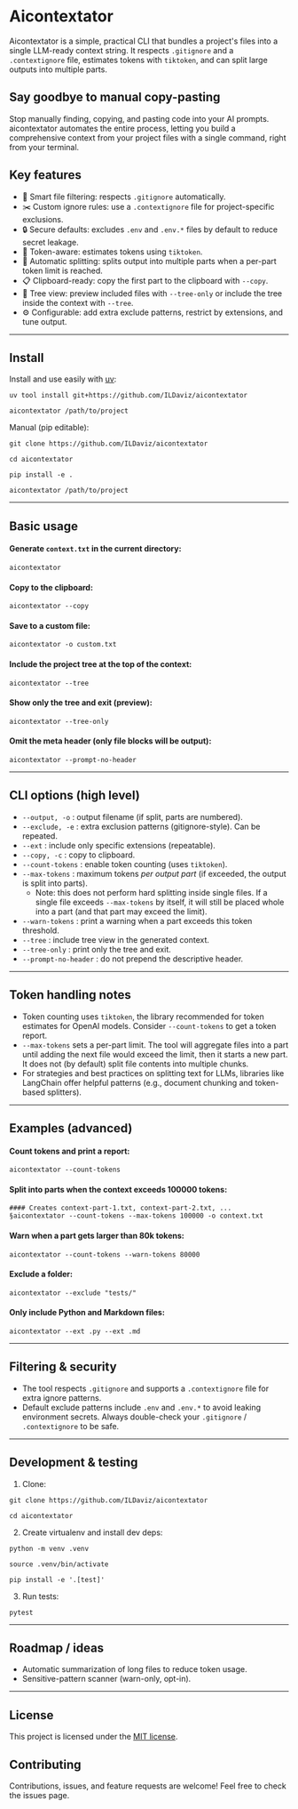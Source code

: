 Aicontextator
=============

Aicontextator is a simple, practical CLI that bundles a project's files into a single LLM-ready context string. It respects `.gitignore` and a `.contextignore` file, estimates tokens with `tiktoken`, and can split large outputs into multiple parts.

## Say goodbye to manual copy-pasting
Stop manually finding, copying, and pasting code into your AI prompts. aicontextator automates the entire process, letting you build a comprehensive context from your project files with a single command, right from your terminal.

Key features
------------

*   🧠 Smart file filtering: respects `.gitignore` automatically.
*   ✂️ Custom ignore rules: use a `.contextignore` file for project-specific exclusions.
*   🔒 Secure defaults: excludes `.env` and `.env.*` files by default to reduce secret leakage.
*   🤖 Token-aware: estimates tokens using `tiktoken`.
*   🧩 Automatic splitting: splits output into multiple parts when a per-part token limit is reached.
*   📋 Clipboard-ready: copy the first part to the clipboard with `--copy`.
*   🌲 Tree view: preview included files with `--tree-only` or include the tree inside the context with `--tree`.
*   ⚙️ Configurable: add extra exclude patterns, restrict by extensions, and tune output.

* * *

Install
-------

Install and use easily with [uv](https://docs.astral.sh/uv/):
```
uv tool install git+https://github.com/ILDaviz/aicontextator
```
```
aicontextator /path/to/project
```
Manual (pip editable):
```
git clone https://github.com/ILDaviz/aicontextator
```
```
cd aicontextator
```
```
pip install -e .
```
```
aicontextator /path/to/project
```
* * *

Basic usage
-----------

#### Generate `context.txt` in the current directory:
```
aicontextator
```

#### Copy to the clipboard:
```
aicontextator --copy
```

#### Save to a custom file:
```
aicontextator -o custom.txt
```

#### Include the project tree at the top of the context:
```
aicontextator --tree
```

#### Show only the tree and exit (preview):
```
aicontextator --tree-only
```

#### Omit the meta header (only file blocks will be output):
```
aicontextator --prompt-no-header
```
* * *

CLI options (high level)
------------------------

*   `--output, -o` : output filename (if split, parts are numbered).
*   `--exclude, -e` : extra exclusion patterns (gitignore-style). Can be repeated.
*   `--ext` : include only specific extensions (repeatable).
*   `--copy, -c` : copy to clipboard.
*   `--count-tokens` : enable token counting (uses `tiktoken`).
*   `--max-tokens` : maximum tokens _per output part_ (if exceeded, the output is split into parts).
    *   Note: this does not perform hard splitting inside single files. If a single file exceeds `--max-tokens` by itself, it will still be placed whole into a part (and that part may exceed the limit).
*   `--warn-tokens` : print a warning when a part exceeds this token threshold.
*   `--tree` : include tree view in the generated context.
*   `--tree-only` : print only the tree and exit.
*   `--prompt-no-header` : do not prepend the descriptive header.

* * *

Token handling notes
--------------------

*   Token counting uses `tiktoken`, the library recommended for token estimates for OpenAI models. Consider `--count-tokens` to get a token report.
*   `--max-tokens` sets a per-part limit. The tool will aggregate files into a part until adding the next file would exceed the limit, then it starts a new part. It does not (by default) split file contents into multiple chunks.
*   For strategies and best practices on splitting text for LLMs, libraries like LangChain offer helpful patterns (e.g., document chunking and token-based splitters).

* * *

Examples (advanced)
-------------------
#### Count tokens and print a report:
```
aicontextator --count-tokens
```
#### Split into parts when the context exceeds 100000 tokens:
```
#### Creates context-part-1.txt, context-part-2.txt, ...
§aicontextator --count-tokens --max-tokens 100000 -o context.txt
```
#### Warn when a part gets larger than 80k tokens:
```
aicontextator --count-tokens --warn-tokens 80000
```
#### Exclude a folder:
```
aicontextator --exclude "tests/"
```
#### Only include Python and Markdown files:
```
aicontextator --ext .py --ext .md
```
* * *

Filtering & security
--------------------

*   The tool respects `.gitignore` and supports a `.contextignore` file for extra ignore patterns.
*   Default exclude patterns include `.env` and `.env.*` to avoid leaking environment secrets. Always double-check your `.gitignore` / `.contextignore` to be safe.


* * *

Development & testing
---------------------

1.  Clone:

```
git clone https://github.com/ILDaviz/aicontextator
```
```
cd aicontextator
```

2.  Create virtualenv and install dev deps:

```
python -m venv .venv
```
```
source .venv/bin/activate
```
```
pip install -e '.[test]'
```

3.  Run tests:

```
pytest
```

* * *

Roadmap / ideas
---------------

*   Automatic summarization of long files to reduce token usage.
*   Sensitive-pattern scanner (warn-only, opt-in).

* * *

License
-------

This project is licensed under the [MIT license](https://opensource.org/licenses/MIT).

Contributing
------------

Contributions, issues, and feature requests are welcome! Feel free to check the issues page.